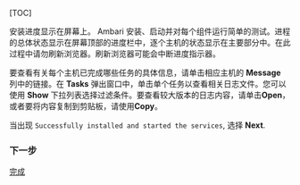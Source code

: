 [TOC]

安装进度显示在屏幕上。 Ambari 安装、启动并对每个组件运行简单的测试。进程的总体状态显示在屏幕顶部的进度栏中，逐个主机的状态显示在主要部分中。在此过程中请勿刷新浏览器。刷新浏览器可能会中断进度指示器。

要查看有关每个主机已完成哪些任务的具体信息，请单击相应主机的 **Message** 列中的链接。在 **Tasks** 弹出窗口中，单击单个任务以查看相关日志文件。您可以使用 **Show** 下拉列表选择过滤条件。要查看较大版本的日志内容，请单击**Open**，或者要将内容复制到剪贴板，请使用**Copy**。

当出现 `Successfully installed and started the services`, 选择 **Next**.

### 下一步

[完成]($Complete)
